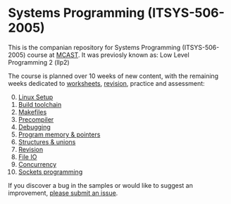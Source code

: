 # Systems Programming (ITSYS-506-2005)
This is the companian repository for Systems Programming (ITSYS-506-2005) course at [MCAST](https://www.mcast.edu.mt).
It was previosly known as: Low Level Programming 2 (llp2)

The course is planned over 10 weeks of new content, with the remaining weeks dedicated to [worksheets](worksheets/README.md), [revision](revision), practice and assessment:

0. [Linux Setup](/extra/VMSetup.md)
1. [Build toolchain](/week01)
1. [Makefiles](/week02)
1. [Precompiler](/week03)
1. [Debugging](/week04)
1. [Program memory & pointers](/week05)
1. [Structures & unions](/week06)
1. [Revision](/revision)
1. [File IO](/week08)
1. [Concurrency](/week09)
1. [Sockets programming](/week10)

If you discover a bug in the samples or would like to suggest an improvement, [please submit an issue](https://github.com/robert-abela/llp2/issues).
